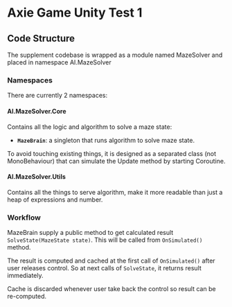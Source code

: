 # Axie Game Unity Test 1
## Code Structure
The supplement codebase is wrapped as a module named MazeSolver and placed in namespace AI.MazeSolver
### Namespaces
There are currently 2 namespaces:
#### AI.MazeSolver.Core
Contains all the logic and algorithm to solve a maze state:
* **`MazeBrain`**: a singleton that runs algorithm to solve maze state. 

To avoid touching existing things, it is designed as a separated class (not MonoBehaviour) that can simulate the Update method by starting Coroutine.
#### AI.MazeSolver.Utils
Contains all the things to serve algorithm, make it more readable than just a heap of expressions and number.

### Workflow
MazeBrain supply a public method to get calculated result `SolveState(MazeState state)`. This will be called from `OnSimulated()` method.

The result is computed and cached at the first call of `OnSimulated()` after user releases control. So at next calls of `SolveState`, it returns result immediately.

Cache is discarded whenever user take back the control so result can be re-computed.